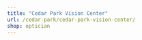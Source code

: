 ```yaml
---
title: "Cedar Park Vision Center"
url: /cedar-park/cedar-park-vision-center/
shop: optician
---
```

